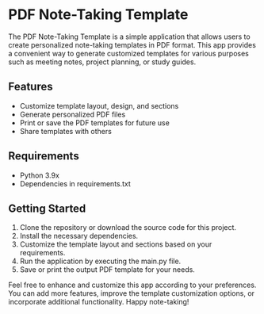 # PDF Note-Taking Template

The PDF Note-Taking Template is a simple application that allows users to create personalized note-taking templates in PDF format. This app provides a convenient way to generate customized templates for various purposes such as meeting notes, project planning, or study guides.

## Features
- Customize template layout, design, and sections
- Generate personalized PDF files
- Print or save the PDF templates for future use
- Share templates with others

## Requirements
- Python 3.9x
- Dependencies in requirements.txt

## Getting Started
1. Clone the repository or download the source code for this project.
2. Install the necessary dependencies.
3. Customize the template layout and sections based on your requirements.
4. Run the application by executing the main.py file.
5. Save or print the output PDF template for your needs.

Feel free to enhance and customize this app according to your preferences. You can add more features, improve the template customization options, or incorporate additional functionality. Happy note-taking!
